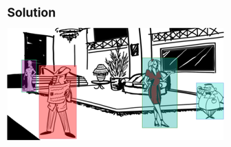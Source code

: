 # Solution
![alt text](https://github.com/Rosaverde/UoL_ITP1_Sleuth/blob/main/101-3/solution.jpg?raw=true)